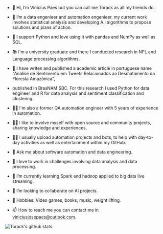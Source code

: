 - 👋 Hi, I’m Vinicius Paes but you can call me Torack as all my friends do. 
- 🔭 I’m a data engenieer and automation engenieer, my current work involves statistical analysis and developing A.I algorithms to propose solutions and plans of action. 
- 🐍 I support Python and love using it with pandas and NumPy as well as SQL.  
 
- 📚 I'm a university graduate and there I conducted research in NPL and Language processing algorithms. 
- 📰 I have writen and published a academic article in portuguese name "Análise de Sentimento em Tweets Relacionados ao Desmatamento da Floresta Amazônica",
-  published in BrasNAM SBC. For this research I used Python for data engineer and R for data analysis and sentiment classification and clustering. 
 
- 👨‍💻 I'm also a former QA automation engineer with 5 years of experience in automation. 
 
- 👨‍💻 I like to involve myself with open source and community projects, sharing knowledge and experiences.
- 👨‍💻 I usually upload automation projects and bots, to help with day-to-day activities as well as entertainment within my GitHub. 

- 💬 Ask me about software automation and data engineering. 
- 💞️ I love to work in challenges involving data analysis and data processing.

- 🌱 I’m currently learning Spark and hadoop applied to big data live streaming.
- 💞️ I’m looking to collaborate on AI projects.

- 💞️ Hobbies: Video games, books, music, weight lifting.

- 📫 How to reach me you can contact me in viniciusjosepaes@outlook.com.

![Torack's github stats](https://github-readme-stats.vercel.app/api?username=viiniciuspaes&show_icons=true&theme=radical)


<!---
viiniciuspaes/viiniciuspaes is a ✨ special ✨ repository because its `README.md` (this file) appears on your GitHub profile.
You can click the Preview link to take a look at your changes.
--->

